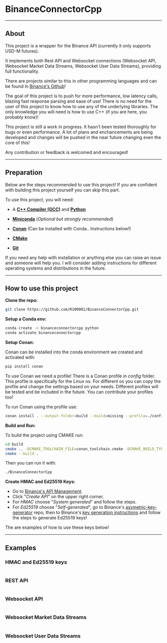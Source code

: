 
# BinanceConnectorCpp

---

## About

This project is a wrapper for the Binance API (currently it only supports USD-M futures).

It implements both Rest API and Websocket connections (Websocket API, Websocket Market Data Streams, Websocket User Data Streams), providing full functionality.

There are projects similar to this in other programming languages and can be found in [Binance's Github](https://github.com/binance)!

The goal of this project is to push for more performance, low latency calls, blazing fast response parsing and ease of use! There is no need for the user of this project to know how to use any of the underlying libraries. The only knowledge you will need is how to use C++ (if you are here, you probably know)!

This project is still a work in progress. It hasn't been tested thoroughly for bugs or even performance. A lot of plans and enchancements are being developed and changes will be pushed in the near future changing even the core of this!

Any contribution or feedback is welcomed and encouraged!

---

## Preparation

Below are the steps recommended to use this project! If you are confident with building this project yourself you can skip this part.

To use this project, you will need:

- A **[C++ Compiler (GCC)](https://gcc.gnu.org/)** and **[Python](https://www.python.org/)**

- **[Miniconda](https://www.anaconda.com/download/success)** (*Optional but strongly recommended*)

- **[Conan](https://conan.io/)** (Can be installed with Conda.. Instructions below!)

- **[CMake](https://cmake.org/download/)**

- **[Git](https://git-scm.com/downloads)**

If you need any help with installation or anything else you can raise an issue and someone will help you. I will consider adding instructions for different operating systems and distributions in the future.

---

## How to use this project

**Clone the repo:**

```bash
git clone https://github.com/R100001/BinanceConnectorCpp.git
```

**Setup a Conda env:**

```bash
conda create -n binanceconnectorcpp python
conda activate binanceconnectorcpp
```

**Setup Conan:**

Conan can be installed into the conda environment we created and activated with:

```bash
pip install conan
```

To use Conan we need a profile!
There is a Conan profile in *config* folder. This profile is specifically for the *Linux* os.
For different os you can copy the profile and change the settings based on your needs.
Different profiles will be tested and be included in the future.
You can contribute your profiles too!

To run Conan using the profile use:

```bash
conan install . --output-folder=build --build=missing --profile=./config/binanceconnectorcpp
```

**Build and Run:**

To build the project using CMAKE run:

```bash
cd build
cmake .. -DCMAKE_TOOLCHAIN_FILE=conan_toolchain.cmake -DCMAKE_BUILD_TYPE=Release
cmake --build .
```

Then you can run it with:

```bash
./BinanceConnectorCpp
```

**Create HMAC and Ed25519 Keys:**

- Go to [Binance's API Management](https://www.binance.com/en/my/settings/api-management).
- Click "*Create API*" on the upper right corner.
- For *HMAC* choose "*System generated*" and follow the steps.
- For *Ed25519* choose "*Self-generated*", go to Binance's [asymetric-key-generator](https://github.com/binance/asymmetric-key-generator/releases) repo, then to Binance's [key generation instructions](https://www.binance.com/en/support/faq/detail/6b9a63f1e3384cf48a2eedb82767a69a) and follow the steps to generate Ed25519 keys!

The are examples of how to use these keys below!

---

## Examples

### HMAC and Ed25519 keys

```bash

```

### REST API

```bash

```

### Websocket API

```bash

```

### Websocket Market Data Streams

```bash

```

### Websocket User Data Streams

```bash

```

